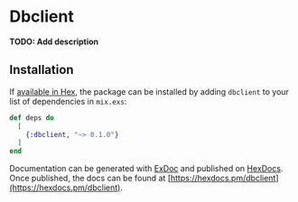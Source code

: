 # Dbclient

**TODO: Add description**

## Installation

If [available in Hex](https://hex.pm/docs/publish), the package can be installed
by adding `dbclient` to your list of dependencies in `mix.exs`:

```elixir
def deps do
  [
    {:dbclient, "~> 0.1.0"}
  ]
end
```

Documentation can be generated with [ExDoc](https://github.com/elixir-lang/ex_doc)
and published on [HexDocs](https://hexdocs.pm). Once published, the docs can
be found at [https://hexdocs.pm/dbclient](https://hexdocs.pm/dbclient).

